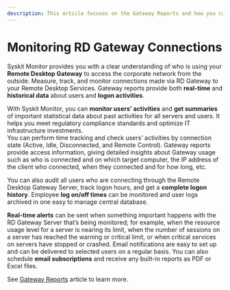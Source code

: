 ```yaml
---
description: This article focuses on the Gateway Reports and how you can measure, track, and monitor connections made via RD Gateway to your Remote Desktop Services.
---
```


# Monitoring RD Gateway Connections

Syskit Monitor provides you with a clear understanding of who is using your **Remote Desktop Gateway** to access the corporate network from the outside. Measure, track, and monitor connections made via RD Gateway to your Remote Desktop Services. Gateway reports provide both **real-time** and **historical data** about users and **logon activities**.

With Syskit Monitor, you can **monitor users’ activities** and **get summaries** of important statistical data about past activities for all servers and users. It helps you meet regulatory compliance standards and optimize IT infrastructure investments.  
You can perform time tracking and check users’ activities by connection state \(Active, Idle, Disconnected, and Remote Control\). Gateway reports provide access information, giving detailed insights about Gateway usage such as who is connected and on which target computer, the IP address of the client who connected, when they connected and for how long, etc.

You can also audit all users who are connecting through the Remote Desktop Gateway Server, track logon hours, and get a **complete logon history**. Employee **log on/off times** can be monitored and user logs archived in one easy to manage central database.

**Real-time alerts** can be sent when something important happens with the RD Gateway Server that’s being monitored; for example, when the resource usage level for a server is nearing its limit, when the number of sessions on a server has reached the warning or critical limit, or when critical services on servers have stopped or crashed. Email notifications are easy to set up and can be delivered to selected users on a regular basis. You can also schedule **email subscriptions** and receive any built-in reports as PDF or Excel files.

See [Gateway Reports](../get-to-know-syskit-monitor/reports/gateway-reports.md) article to learn more.

